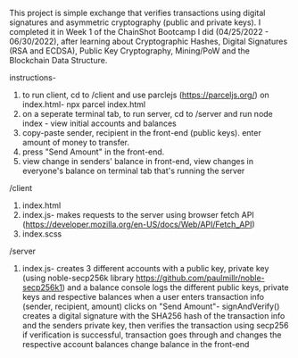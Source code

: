 This project is simple exchange that verifies transactions using digital signatures and asymmetric cryptography (public and private keys). 
I completed it in Week 1 of the ChainShot Bootcamp I did (04/25/2022 - 06/30/2022), after learning about Cryptographic Hashes, Digital Signatures (RSA and ECDSA), 
Public Key Cryptography, Mining/PoW and the Blockchain Data Structure. 
       
instructions-
1. to run client, cd to /client and use parclejs (https://parceljs.org/) on index.html- npx parcel index.html
2. on a seperate terminal tab, to run server, cd to /server and run node index - view initial accounts and balances
3. copy-paste sender, recipient in the front-end (public keys). enter amount of money to transfer. 
4. press "Send Amount" in the front-end. 
5. view change in senders' balance in front-end, view changes in everyone's balance on terminal tab that's running the server

/client 
1. index.html
2. index.js- makes requests to the server using browser fetch API (https://developer.mozilla.org/en-US/docs/Web/API/Fetch_API)
3. index.scss

/server  
1. index.js- 
    creates 3 different accounts with a public key, private key (using noble-secp256k library https://github.com/paulmillr/noble-secp256k1) and a balance
    console logs the different public keys, private keys and respective balances
    when a user enters transaction info (sender, recipient, amount) clicks on "Send Amount"-
        signAndVerify() creates a digital signature with the SHA256 hash of the transaction info and the senders private key, then verifies the transaction using secp256
        if verification is successful, transaction goes through and changes the respective account balances
        change balance in the front-end
